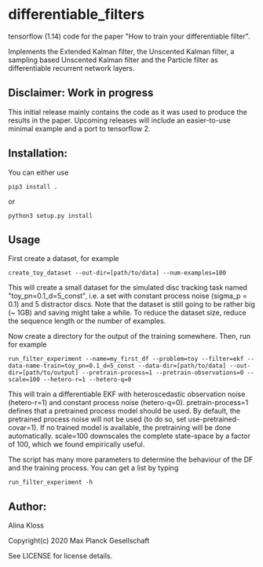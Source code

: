 # differentiable_filters
tensorflow (1.14) code for the paper "How to train your differentiable filter". 

Implements the Extended Kalman filter, the Unscented Kalman filter, a sampling based Unscented Kalman filter and the Particle filter as differentiable recurrent network layers. 

## Disclaimer: Work in progress
This initial release mainly contains the code as it was used to produce the results in the paper. Upcoming releases will include an easier-to-use minimal example and a port to tensorflow 2. 

## Installation:

You can either use 
```
pip3 install .
```
or 
``` 
python3 setup.py install
```

## Usage

First create a dataset, for example

```
create_toy_dataset --out-dir=[path/to/data] --num-examples=100
```
This will create a small dataset for the simulated disc tracking task named "toy_pn=0.1_d=5_const", i.e. a set with constant process noise (sigma_p = 0.1) and 5 distractor discs. Note that the dataset is still going to be rather big (~ 1GB) and saving might take a while. To reduce the dataset size, reduce the sequence length or the number of examples.

Now create a directory for the output of the training somewhere. Then, run for example
```
run_filter_experiment --name=my_first_df --problem=toy --filter=ekf --data-name-train=toy_pn=0.1_d=5_const --data-dir=[path/to/data] --out-dir=[path/to/output] --pretrain-process=1 --pretrain-observations=0 --scale=100 --hetero-r=1 --hetero-q=0
```
This will train a differentiable EKF with heteroscedastic observation noise (hetero-r=1) and constant process noise (hetero-q=0). pretrain-process=1 defines that a pretrained process model should be used. By default, the pretrained process noise will not be used (to do so, set use-pretrained-covar=1). If no trained model is available, the pretraining will be done automatically. scale=100 downscales the complete state-space by a factor of 100, which we found empirically useful.

The script has many more parameters to determine the behaviour of the DF and the training process. You can get a list by typing
```
run_filter_experiment -h
```

## Author:
Alina Kloss

Copyright(c) 2020 Max Planck Gesellschaft

See LICENSE for license details.
